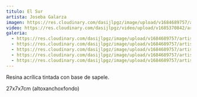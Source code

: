 ```yaml
---
titulo: El Sur
artista: Joseba Galarza
imagen: https://res.cloudinary.com/dasijlpgz/image/upload/v1684689757/artistas/Joseba%20Galarza/Nezka/P1050687.jpg
video: https://res.cloudinary.com/dasijlpgz/video/upload/v1685370842/artistas/Joseba%20Galarza/Nezka/VE_Project_1.mp4
galeria:
  - https://res.cloudinary.com/dasijlpgz/image/upload/v1684689757/artistas/Joseba%20Galarza/Nezka/P1050686.jpg
  - https://res.cloudinary.com/dasijlpgz/image/upload/v1684689757/artistas/Joseba%20Galarza/Nezka/P1050687.jpg
  - https://res.cloudinary.com/dasijlpgz/image/upload/v1684689757/artistas/Joseba%20Galarza/Nezka/P1050694.jpg
  - https://res.cloudinary.com/dasijlpgz/image/upload/v1684689757/artistas/Joseba%20Galarza/Nezka/P1050693.jpg
  - https://res.cloudinary.com/dasijlpgz/image/upload/v1684689757/artistas/Joseba%20Galarza/Nezka/P1050690.jpg
---
```

R﻿esina acrílica tintada con base de sapele.

2﻿7x7x7cm (altoxanchoxfondo)